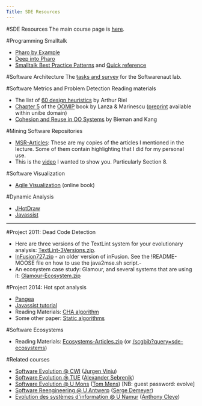 ```yaml
---
Title: SDE Resources
---
```

#SDE Resources
The main course page is [here](/teaching/sde).

#Programming Smalltalk

-  [Pharo by Example](http://pharobyexample.org/)
-  [Deep into Pharo](http://rmod.lille.inria.fr/pbe2/)
-  [Smalltalk Best Practice Patterns](http://scgresources.unibe.ch/Literature/Books/Beck97aDraftSmalltalkBestPracticePatterns.pdf) and [Quick reference](http://scgresources.unibe.ch/Literature/Books/Beck97aQuickReference.pdf)

#Software Architecture
The [tasks and survey](%base_url%/teaching/archive/sde/sde-resources/sar-lab) for the Softwarenaut lab.

#Software Metrics and Problem Detection
Reading materials

-  The list of [60 design heuristics](%base_url%/teaching/ese/60-design-heuristics) by Arthur Riel
-  [Chapter 5](%assets_url%/files/47/mgckdeptwnul3k6wzkurax86qichae/Lanz06a-OOMIP-Chapter5.pdf) of the [OOMIP](http://www.springer.com/computer/swe/book/978-3-540-24429-5) book by Lanza & Marinescu ([preprint](http://scgresources.unibe.ch/Literature/Books/Lanz06a-OOMIP.pdf) available within unibe domain)
-  [Cohesion and Reuse in OO Systems](%assets_url%/files/5c/9a3m3prvxflwr1f237s6bhnecc0sqs/bieman-cohesion.pdf) by Bieman and Kang

#Mining Software Repositories

-  [MSR-Articles](%assets_url%/files/79/eth363p2wfgf3t5omldrgzmnq33qtp/Materials-MSR.zip): These are my copies of the articles I mentioned in the lecture. Some of them contain highlighting that I did for my personal use.
-  This is the [video](http://tasktop.com/videos/mylyn/webcast-mylyn-3.0.html) I wanted to show you. Particularly Section 8.

#Software Visualization

-  [Agile Visualization](http://agilevisualization.com/#book) (online book)

#Dynamic Analysis

-  [JHotDraw](http://www.jhotdraw.org/)
-  [Javassist](http://jboss-javassist.github.io/javassist/)


---
#Project 2011: Dead Code Detection

-  Here are three versions of the TextLint system for your evolutionary analysis: [TextLint-3Versions.zip](%assets_url%/files/60/tuzdvlnow99fsezl9etd3p5eunahfo/TextLint-3Versions.zip). 
-  [InFusion727.zip](%assets_url%/files/31/5wc6ccosaqn1wz3frptm8ge1r8qa71/inFusion727.zip) - an older version of inFusion. See the !README-MOOSE file on how to use the java2mse.sh script.- 
-  An ecosystem case study: Glamour, and several systems that are using it: [Glamour-Ecosystem.zip](%assets_url%/files/de/aqoe7thann2788q5fw606ihwpyy8iv/Glamour-Ecosystem.zip)

#Project 2014: Hot spot analysis

-  [Pangea](/research/pangea)
-  [Javassist tutorial](http://www.csg.ci.i.u-tokyo.ac.jp/~chiba/javassist/tutorial/tutorial.html)
-  Reading Materials: [CHA algorithm](http://www.cs.ucla.edu/~palsberg/tba/papers/dean-grove-chambers-ecoop95.pdf) 
-  Some other paper: [Static algorithms](http://www.cs.ucla.edu/~palsberg/paper/oopsla00.pdf)

#Software Ecosystems

-  Reading Materials: [Ecosystems-Articles.zip](%assets_url%/files/c4/wefom79o99e5e4u7s5d1jkommn1tl0/Ecosystems-Articles.zip) (or [/scgbib?query=sde-ecosystems](/scgbib?query=sde-ecosystems))

#Related courses

-  [Software Evolution @ CWI](http://homepages.cwi.nl/~jurgenv/teaching/evolution1213/documents.html) ([Jurgen Vinju](http://homepages.cwi.nl/~jurgenv/))
-  [Software Evolution @ TUE](http://www.win.tue.nl/~aserebre/2IS55/2013-2014/) ([Alexander Sebrenik](http://www.win.tue.nl/~aserebre/))
-  [Software Evolution @ U Mons](https://moodle.umons.ac.be/course/view.php?id=181) ([Tom Mens](http://informatique.umons.ac.be/perso/Mens.Tom/)) [NB: guest password: evolve]
-  [Software Reengineering @ U Antwerp](http://ansymo.ua.ac.be/courses/software-reengineering) ([Serge Demeyer](http://win.ua.ac.be/~sdemey/))
-  [Evolution des systèmes d'information @ U Namur](http://directory.unamur.be/teaching/courses/INFOM218) ([Anthony Cleve](http://directory.unamur.be/staff/acleve))
